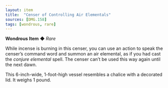 ```yaml
---
layout: item
title:  "Censer of Controlling Air Elementals"
sources: [DMG.158]
tags: [wondrous, rare]
---
```


**Wondrous Item** ◆ *Rare*

While incense is burning in this censer, you can use an action to speak the censer’s command word and summon an air elemental, as if you had cast the *conjure elemental* spell. The censer can’t be used this way again until the next dawn.

This 6-inch-wide, 1-foot-high vessel resembles a chalice with a decorated lid. It weighs 1 pound.